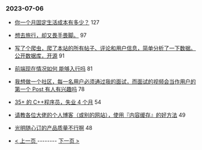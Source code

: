 ### 2023-07-06 
- [你一个月固定生活成本有多少？](https://www.v2ex.com/t/954530) 127
- [想去旅行，却又畏手畏脚。](https://www.v2ex.com/t/954412) 97
- [写了个爬虫，爬了本站的所有帖子、评论和用户信息，简单分析了一下数据。公开数据库，开源](https://www.v2ex.com/t/954480) 91
- [前端现在情况如何 能够入行吗](https://www.v2ex.com/t/954392) 81
- [我想做一个社区，每一名用户必须通过我的面试，而面试的视频会当作用户的第一个 Post 有人有兴趣吗](https://www.v2ex.com/t/954543) 78
- [35+ 的 C++程序员，失业 4 个月](https://www.v2ex.com/t/954430) 54
- [请教各位大佬的个人博客（或别的网站），使用『内容缓存』的好方法](https://www.v2ex.com/t/954453) 49
- [光明随心订的产品质量不行啊](https://www.v2ex.com/t/954461) 48 

- [ < 上一页 ](https://github.com/able8/v2ex-hot-record/blob/master/2023-07-05.md) -------- [ 下一页 > ](https://github.com/able8/v2ex-hot-record/blob/master/2023-07-07.md)